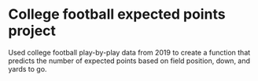 # College football expected points project

Used college football play-by-play data from 2019 to create a function that predicts the number of expected points based on field position, down, and yards to go. 
